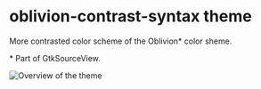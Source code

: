# oblivion-contrast-syntax theme

More contrasted color scheme of the Oblivion* color sheme.

\* Part of GtkSourceView.

![Overview of the theme](https://github.com/atom/oblivion-contrast-syntax/oblivion-contrast-syntax-overview.gif)
